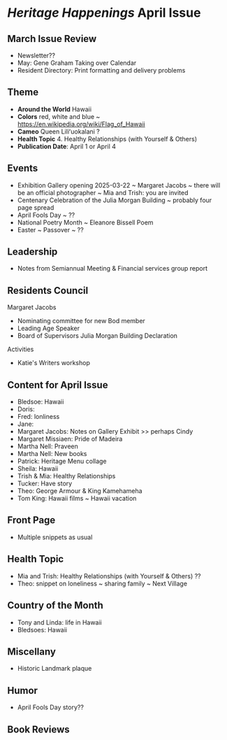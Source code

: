 # _Heritage Happenings_ April Issue

## March Issue Review

* Newsletter??
* May: Gene Graham Taking over Calendar
* Resident Directory: Print formatting and delivery problems

## Theme

* **Around the World** Hawaii
* **Colors** red, white and blue ~ https://en.wikipedia.org/wiki/Flag_of_Hawaii
* **Cameo** Queen Liliʻuokalani ?
* **Health Topic** 4. Healthy Relationships (with Yourself & Others)
* **Publication Date**: April 1 or April 4

## Events

* Exhibition Gallery opening 2025-03-22 ~ Margaret Jacobs ~ there will be an official photographer ~ Mia and Trish: you are invited
* Centenary Celebration of the Julia Morgan Building ~ probably four page spread
* April Fools Day ~ ??
* National Poetry Month ~ Eleanore Bissell Poem
* Easter ~ Passover ~ ??

## Leadership

* Notes from Semiannual Meeting & Financial services group report

## Residents Council

Margaret Jacobs

* Nominating committee for new Bod member
* Leading Age Speaker
* Board of Supervisors Julia Morgan Building Declaration 

Activities

* Katie's Writers workshop

## Content for April Issue

* Bledsoe: Hawaii
* Doris:
* Fred: lonliness
* Jane:
* Margaret Jacobs: Notes on Gallery Exhibit >> perhaps Cindy
* Margaret Missiaen: Pride of Madeira
* Martha Nell: Praveen
* Martha Nell: New books
* Patrick: Heritage Menu collage
* Sheila: Hawaii
* Trish & Mia: Healthy Relationships
* Tucker: Have story
* Theo: George Armour & King Kamehameha
* Tom King: Hawaii films ~ Hawaii vacation


## Front Page

* Multiple snippets as usual

## Health Topic

* Mia and Trish: Healthy Relationships (with Yourself & Others) ??
* Theo: snippet on loneliness ~ sharing family ~ Next Village

## Country of the Month

* Tony and Linda: life in Hawaii
* Bledsoes: Hawaii

## Miscellany

* Historic Landmark plaque

## Humor

* April Fools Day story??

## Book Reviews

